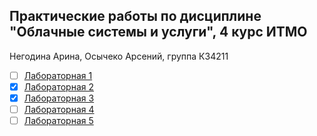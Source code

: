 ## Практические работы по дисциплине "Облачные системы и услуги", 4 курс ИТМО
Негодина Арина, Осычеко Арсений, группа К34211

- [ ] [Лабораторная 1](/lab1/README.md)
- [x] [Лабораторная 2](/lab2/README.md)
- [x] [Лабораторная 3](/lab3/README.md)
- [ ] [Лабораторная 4](/lab4/README.md)
- [ ] [Лабораторная 5](/lab5/README.md)
